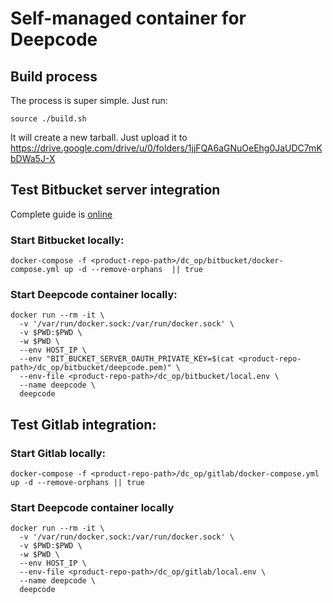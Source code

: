 # Self-managed container for Deepcode

## Build process

The process is super simple. Just run:
  ```
  source ./build.sh
  ```

It will create a new tarball. Just upload it to https://drive.google.com/drive/u/0/folders/1jjFQA6aGNuOeEhg0JaUDC7mKbDWa5J-X

## Test Bitbucket server integration

Complete guide is [online](https://www.deepcode.ai/docs/Self-Managed%20Integrations%2FBitbucket%20Server)

### Start Bitbucket locally:
  ```
  docker-compose -f <product-repo-path>/dc_op/bitbucket/docker-compose.yml up -d --remove-orphans  || true
  ```

### Start Deepcode container locally:
  ```
  docker run --rm -it \
    -v '/var/run/docker.sock:/var/run/docker.sock' \
    -v $PWD:$PWD \
    -w $PWD \
    --env HOST_IP \
    --env "BIT_BUCKET_SERVER_OAUTH_PRIVATE_KEY=$(cat <product-repo-path>/dc_op/bitbucket/deepcode.pem)" \
    --env-file <product-repo-path>/dc_op/bitbucket/local.env \
    --name deepcode \
    deepcode
  ```
  
## Test Gitlab integration:

### Start Gitlab locally:
  ```
  docker-compose -f <product-repo-path>/dc_op/gitlab/docker-compose.yml up -d --remove-orphans || true
  ```

### Start Deepcode container locally
  ```
  docker run --rm -it \
    -v '/var/run/docker.sock:/var/run/docker.sock' \
    -v $PWD:$PWD \
    -w $PWD \
    --env HOST_IP \
    --env-file <product-repo-path>/dc_op/gitlab/local.env \
    --name deepcode \
    deepcode
  ```
